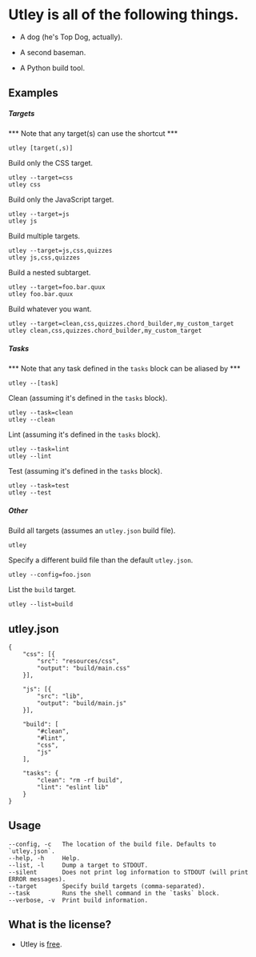 # Utley is all of the following things.

+ A dog (he's Top Dog, actually).

+ A second baseman.

+ A Python build tool.

## Examples

##### Targets

*** Note that any target(s) can use the shortcut ***

    utley [target(,s)]

Build only the CSS target.

    utley --target=css
    utley css

Build only the JavaScript target.

    utley --target=js
    utley js

Build multiple targets.

    utley --target=js,css,quizzes
    utley js,css,quizzes

Build a nested subtarget.

    utley --target=foo.bar.quux
    utley foo.bar.quux

Build whatever you want.

    utley --target=clean,css,quizzes.chord_builder,my_custom_target
    utley clean,css,quizzes.chord_builder,my_custom_target

##### Tasks

*** Note that any task defined in the `tasks` block can be aliased by ***

    utley --[task]

Clean (assuming it's defined in the `tasks` block).

    utley --task=clean
    utley --clean

Lint (assuming it's defined in the `tasks` block).

    utley --task=lint
    utley --lint

Test (assuming it's defined in the `tasks` block).

    utley --task=test
    utley --test

##### Other

Build all targets (assumes an `utley.json` build file).

    utley

Specify a different build file than the default `utley.json`.

    utley --config=foo.json

List the `build` target.

    utley --list=build

## utley.json

    {
        "css": [{
            "src": "resources/css",
            "output": "build/main.css"
        }],

        "js": [{
            "src": "lib",
            "output": "build/main.js"
        }],

        "build": [
            "#clean",
            "#lint",
            "css",
            "js"
        ],

        "tasks": {
            "clean": "rm -rf build",
            "lint": "eslint lib"
        }
    }

## Usage

    --config, -c   The location of the build file. Defaults to `utley.json`.
    --help, -h     Help.
    --list, -l     Dump a target to STDOUT.
    --silent       Does not print log information to STDOUT (will print ERROR messages).
    --target       Specify build targets (comma-separated).
    --task         Runs the shell command in the `tasks` block.
    --verbose, -v  Print build information.

## What is the license?
+ Utley is [free][wtfpl].

[wtfpl]: http://www.wtfpl.net/

